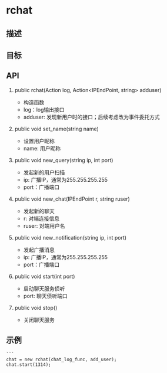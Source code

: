 # rchat

## 描述

## 目标

## API
1. public rchat(Action<string> log, Action<IPEndPoint, string> adduser)
    - 构造函数
    - log：log输出接口
    - adduser: 发现新用户时的接口；后续考虑改为事件委托方式

2. public void set_name(string name)
    - 设置用户昵称
    - name: 用户昵称

3. public void new_query(string ip, int port)
    - 发起新的用户扫描
    - ip: 广播IP，通常为255.255.255.255
    - port：广播端口

4. public void new_chat(IPEndPoint r, string ruser)
    - 发起新的聊天
    - r: 对端连接信息
    - ruser: 对端用户名

5. public void new_notification(string ip, int port)
    - 发起广播消息
    - ip: 广播IP，通常为255.255.255.255
    - port：广播端口
6. public void start(int port)
    - 启动聊天服务侦听
    - port: 聊天侦听端口

7. public void stop()
    - 关闭聊天服务

## 示例
    ```
    chat = new rchat(chat_log_func, add_user);
    chat.start(1314);
   ```
